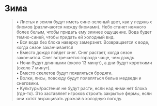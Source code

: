 # Зима

> **•** Листья и земля будут иметь сине-зеленый цвет, как у ледяных биомов (различаются между биомами). Небо станет немного более белым, чтобы придать ему зимнее ощущение. Вода будет темно-синей, чтобы придать ей холодный вид. \
> **•** Вся вода без блока наверху замерзнет. Возвращается к воде, когда сезон заканчивается \
> **•** Вместо дождя пойдет снег. Снег растает, когда сезон закончится. Снег встречается гораздо чаще, чем дождь. \
> **•** Ночи будут длинными (около 13 минут), а дни будут короткими (около 7 минут). \
> **•** Вместо скелетов будут появляться бродяги. \
> **•** Волки, лисы, повсюду будут появляться белые медведи и снеговики. \
> **•** Культуры/растения не будут расти, если над ними нет блока (где-то). Это заставляет игроков строить закрытые фермы, если они хотят выращивать урожай в холодную погоду.
